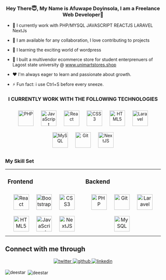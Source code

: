 ### <div align="center">Hey There😇, My Name is Afuwape Doyinsola, I am a Freelance Web Developer💪</div>  
- 💯 I currently work with PHP/MYSQL JAVASCRIPT REACTJS LARAVEL NextJs
- 🤝 I am available for any collaboration, I love contributing to projects
- 🌱 I learning the exciting world of wordpress 
- 🔭 I built a multivendor ecommerce store for student enterprenuers of Lagost state university @ www.unimartstores.shop
- ❤️ I'm always eager to learn and passionate about growth.  

- ⚡ Fun fact: i use Ctrl+S before every sneeze.  

### <div align="center"> I CURRENTLY WORK WITH THE FOLLOWING TECHNOLOGIES </div>
<div align="center">  
<a href="https://www.php.net/" target="_blank"><img style="margin: 10px" src="https://profilinator.rishav.dev/skills-assets/php-original.svg" alt="PHP" height="50" /></a>  
<a href="https://www.javascript.com/" target="_blank"><img style="margin: 10px" src="https://profilinator.rishav.dev/skills-assets/javascript-original.svg" alt="JavaScript" height="50" /></a>  
<a href="https://reactjs.org/" target="_blank"><img style="margin: 10px" src="https://profilinator.rishav.dev/skills-assets/react-original-wordmark.svg" alt="React" height="50" /></a>  
<a href="https://www.w3schools.com/css/" target="_blank"><img style="margin: 10px" src="https://profilinator.rishav.dev/skills-assets/css3-original-wordmark.svg" alt="CSS3" height="50" /></a>  
<a href="https://en.wikipedia.org/wiki/HTML5" target="_blank"><img style="margin: 10px" src="https://profilinator.rishav.dev/skills-assets/html5-original-wordmark.svg" alt="HTML5" height="50" /></a>  <a href="https://laravel.com/" target="_blank"><img style="margin: 10px" src="https://profilinator.rishav.dev/skills-assets/laravel-plain-wordmark.svg" alt="Laravel" height="50" /></a>  
<a href="https://www.mysql.com/" target="_blank"><img style="margin: 10px" src="https://profilinator.rishav.dev/skills-assets/mysql-original-wordmark.svg" alt="MySQL" height="50" /></a>
 <a href="https://github.com/" target="_blank"><img style="margin: 10px" src="https://profilinator.rishav.dev/skills-assets/git-scm-icon.svg" alt="Git" height="50" /></a>  
  <a href="https://nextjs.org/" target="_blank"><img style="margin: 10px" src="https://profilinator.rishav.dev/skills-assets/nextjs.png" alt="NextJS" height="50" /></a> 
</div>


### My Skill Set
<table>
  <tr>
  <td valign="top" width="33%">
  
### Frontend  
<div align="center">  
<a href="https://reactjs.org/" target="_blank"><img style="margin: 10px" src="https://profilinator.rishav.dev/skills-assets/react-original-wordmark.svg" alt="React" height="50" /></a>  
<a href="https://getbootstrap.com/docs/3.4/javascript/" target="_blank"><img style="margin: 10px" src="https://profilinator.rishav.dev/skills-assets/bootstrap-plain.svg" alt="Bootstrap" height="50" /></a>  
<a href="https://www.w3schools.com/css/" target="_blank"><img style="margin: 10px" src="https://profilinator.rishav.dev/skills-assets/css3-original-wordmark.svg" alt="CSS3" height="50" /></a>  
<a href="https://en.wikipedia.org/wiki/HTML5" target="_blank"><img style="margin: 10px" src="https://profilinator.rishav.dev/skills-assets/html5-original-wordmark.svg" alt="HTML5" height="50" /></a>  
<a href="https://www.javascript.com/" target="_blank"><img style="margin: 10px" src="https://profilinator.rishav.dev/skills-assets/javascript-original.svg" alt="JavaScript" height="50" /></a>  
 <a href="https://nextjs.org/" target="_blank"><img style="margin: 10px" src="https://profilinator.rishav.dev/skills-assets/nextjs.png" alt="NextJS" height="50" /></a> 
</div>

</td><td valign="top" width="33%">



### Backend  
<div align="center">   
<a href="https://www.php.net/" target="_blank"><img style="margin: 10px" src="https://profilinator.rishav.dev/skills-assets/php-original.svg" alt="PHP" height="50" /></a>  
<a href="https://github.com/" target="_blank"><img style="margin: 10px" src="https://profilinator.rishav.dev/skills-assets/git-scm-icon.svg" alt="Git" height="50" /></a>  
<a href="https://laravel.com/" target="_blank"><img style="margin: 10px" src="https://profilinator.rishav.dev/skills-assets/laravel-plain-wordmark.svg" alt="Laravel" height="50" /></a>  
<a href="https://www.mysql.com/" target="_blank"><img style="margin: 10px" src="https://profilinator.rishav.dev/skills-assets/mysql-original-wordmark.svg" alt="MySQL" height="50" /></a>
</div>
</td>
</table>
  
  ## Connect with me through 
<div align="center">
 <a href="https://twitter.com/Deestar46265411" target="_blank">
<img src=https://img.shields.io/badge/twitter-%2300acee.svg?&style=for-the-badge&logo=twitter&logoColor=white alt=twitter style="margin-bottom: 5px;" />
</a>
<a href="https://github.com/Deestar" target="_blank">
<img src=https://img.shields.io/badge/github-%2324292e.svg?&style=for-the-badge&logo=github&logoColor=white alt=github style="margin-bottom: 5px;" />
</a>
<a href="https://www.linkedin.com/in/afuwape-doyinsola-567477259" target="_blank">
<img src=https://img.shields.io/badge/linkedin-%231E77B5.svg?&style=for-the-badge&logo=linkedin&logoColor=white alt=linkedin style="margin-bottom: 5px;" />
</a> 
</div>  
  
<p><img align="left" src="https://github-readme-stats.vercel.app/api/top-langs?username=deestar&show_icons=true&locale=en&layout=compact" alt="deestar" /></p>

<p>&nbsp;<img align="center" src="https://github-readme-stats.vercel.app/api?username=deestar&show_icons=true&locale=en" alt="deestar" /></p>
